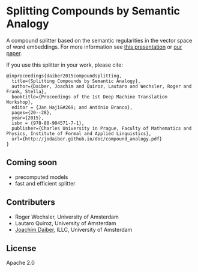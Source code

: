 # Splitting Compounds by Semantic Analogy

A compound splitter based on the semantic regularities in the vector space of word embeddings.
For more information see [this presentation](http://jodaiber.github.io/doc/compound_analogy_slides.pdf) or [our paper](http://jodaiber.github.io/doc/compound_analogy.pdf).

If you use this splitter in your work, please cite:

```
@inproceedings{daiber2015compoundsplitting,
  title={Splitting Compounds by Semantic Analogy},
  author={Daiber, Joachim and Quiroz, Lautaro and Wechsler, Roger and Frank, Stella},
  booktitle={Proceedings of the 1st Deep Machine Translation Workshop},
  editor = {Jan Haji&#269; and António Branco},
  pages={20--28},
  year={2015},
  isbn = {978-80-904571-7-1},
  publisher={Charles University in Prague, Faculty of Mathematics and Physics, Institute of Formal and Applied Linguistics},
  url={http://jodaiber.github.io/doc/compound_analogy.pdf}
}
```


## Coming soon

- precomputed models
- fast and efficient splitter


## Contributers

- Roger Wechsler, University of Amsterdam
- Lautaro Quiroz, University of Amsterdam
- [Joachim Daiber](http://jodaiber.de), ILLC, University of Amsterdam


## License

Apache 2.0

